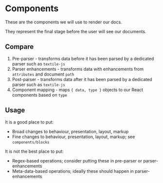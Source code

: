 # Components

These are the components we will use to render our docs.

They represent the final stage before the user will see our documents.

## Compare

1. Pre-parser - transforms data before it has been parsed by a dedicated parser such as `textile-js`
2. Parser enhancements - transforms data with enhancements from `attributes` and document `path`
3. Post-parser - transforms data after it has been parsed by a dedicated parser such as `textile-js`
4. Component mapping - maps `{ data, type }` objects to our React components based on `type`

## Usage

It is a good place to put:
* Broad changes to behaviour, presentation, layout, markup
* Fine changes to behaviour, presentation, layout, markup; see `components/blocks`

It is not the best place to put:
* Regex-based operations; consider putting these in pre-parser or parser-enhancements
* Meta-data-based operations; ideally these should happen in parser-enhancements
